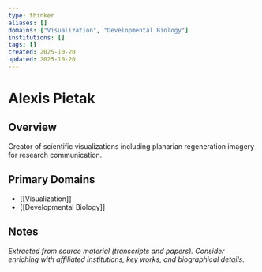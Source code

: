 ```yaml
---
type: thinker
aliases: []
domains: ["Visualization", "Developmental Biology"]
institutions: []
tags: []
created: 2025-10-20
updated: 2025-10-20
---
```


# Alexis Pietak

## Overview

Creator of scientific visualizations including planarian regeneration imagery for research communication.

## Primary Domains

- [[Visualization]]
- [[Developmental Biology]]

## Notes

*Extracted from source material (transcripts and papers). Consider enriching with affiliated institutions, key works, and biographical details.*
